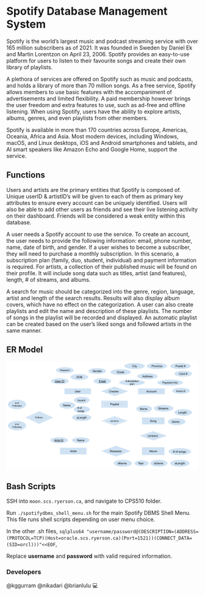 # Spotify Database Management System
 
Spotify is the world’s largest music and podcast streaming service with over 165 million subscribers as of 2021. It was founded in Sweden by Daniel Ek and Martin Lorentzon on April 23, 2006. Spotify provides an easy-to-use platform for users to listen to their favourite songs and create their own library of playlists. 

A plethora of services are offered on Spotify such as music and podcasts, and holds a library of more than 70 million songs. As a free service, Spotify allows members to use basic features with the accompaniment of advertisements and limited flexibility. A paid membership however brings the user freedom and extra features to use, such as ad-free and offline listening. When using Spotify, users have the ability to explore artists, albums, genres, and even playlists from other members.

Spotify is available in more than 170 countries across Europe, Americas, Oceania, Africa and Asia. Most modern devices, including Windows, macOS, and Linux desktops, iOS and Android smartphones and tablets, and AI smart speakers like Amazon Echo and Google Home, support the service.

## Functions

Users and artists are the primary entities that Spotify is composed of. Unique userID & artistID’s will be given to each of them as primary key attributes to ensure every account can be uniquely identified. Users will also be able to add other users as friends and see their live listening activity on their dashboard. Friends will be considered a weak entity within this database.

A user needs a Spotify account to use the service. To create an account, the user needs to provide the following information: email, phone number, name, date of birth, and gender. If a user wishes to become a subscriber, they will need to purchase a monthly subscription. In this scenario, a subscription plan (family, duo, student, individual)  and payment information is required. For artists, a collection of their published music will be found on their profile. It will include song data such as titles, artist (and features), length, # of streams, and albums. 

A search for music should be categorized into the genre, region, language, artist and length of the search results. Results will also display album covers, which have no effect on the categorization. A user can also create playlists and edit the name and description of these playlists. The number of songs in the playlist will be recorded and displayed. An automatic playlist can be created based on the user’s liked songs and followed artists in the same manner.

## ER Model

![image](/ERModel.png)

## Bash Scripts

SSH into `moon.scs.ryerson.ca`, and navigate to CPS510 folder.

Run `./spotifydbms_shell_menu.sh` for the main Spotify DBMS Shell Menu. This file runs shell scripts depending on user menu choice.

In the other .sh files,
`sqlplus64 "username/password@(DESCRIPTION=(ADDRESS=(PROTOCOL=TCP)(Host=oracle.scs.ryerson.ca)(Port=1521))(CONNECT_DATA=(SID=orcl)))"<<EOF`,

Replace **username** and **password** with valid required information.

### Developers

@kggurram @nikadari @brianlulu :computer: